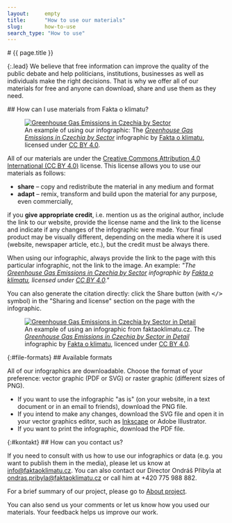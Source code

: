 ```yaml
---
layout:     empty
title:      "How to use our materials"
slug:       how-to-use
search_type: "How to use"
---
```

<div class="section">
<div class="container" markdown="1">
# {{ page.title }}

{:.lead}
We believe that free information can improve the quality of the public debate and help politicians, institutions, businesses as well as individuals make the right decisions. That is why we offer all of our materials for free and anyone can download, share and use them as they need.
</div>
</div>

<div class="section">
<div class="container clearfix" markdown="1">
## How can I use materials from Fakta o klimatu?

<figure class="d-none d-md-block float-right w-50 ml-4">
<a href="/infographics/emissions-czechia"><img src="/assets/generated/emissions-czechia_600.png" class="rounded w-100" alt="Greenhouse Gas Emissions in Czechia by Sector" /></a>
<figcaption class="pt-2">An example of using our infographic: The <em><a href="/infographics/emissions-czechia">Greenhouse Gas Emissions in Czechia by Sector</a></em> infographic by <a href="/">Fakta o klimatu</a>, licensed under <a href="https://creativecommons.org/licenses/by/4.0/deed">CC BY 4.0</a>.</figcaption>
</figure>

All of our materials are under the [Creative Commons Attribution 4.0 International (CC BY 4.0)](https://creativecommons.org/licenses/by/4.0/deed) license. This license allows you to use our materials as follows:

* **share** – copy and redistribute the material in any medium and format
* **adapt** – remix, transform and build upon the material for any purpose, even commercially,

if you **give appropriate credit**, i.e. mention us as the original author, include the link to our website, provide the license name and the link to the license and indicate if any changes of the infographic were made. Your final product may be visually different, depending on the media where it is used (website, newspaper article, etc.), but the credit must be always there.

When using our infographic, always provide the link to the page with this particular infographic, not the link to the image. An example: _"The [Greenhouse Gas Emissions in Czechia by Sector](/infographics/emissions-czechia) infographic by [Fakta o klimatu](/), licensed under [CC BY 4.0](https://creativecommons.org/licenses/by/4.0/deed)."_ 

You can also generate the citation directly: click the Share button (with <tt>&lt;/&gt;</tt> symbol) in the "Sharing and license" section on the page with the infographic.

<figure class="d-md-none w-100 mt-2">
<a href="/infographics/emissions-czechia"><img src="/assets/generated/emissions-czechia_600.png" class="rounded w-100" alt="Greenhouse Gas Emissions in Czechia by Sector in Detail" /></a>
<figcaption class="pt-2">An example of using an infographic from faktaoklimatu.cz. The <em><a href="/infographics/emissions-czechia">Greenhouse Gas Emissions in Czechia by Sector in Detail</a></em> infographic by <a href="/">Fakta o klimatu</a>, licenced under <a href="https://creativecommons.org/licenses/by/4.0/deed">CC BY 4.0</a>.</figcaption>
</figure>

</div>
</div>

<div class="section">
<div class="container" markdown="1">
{:#file-formats}
## Available formats

All of our infographics are downloadable. Choose the format of your preference: vector graphic (PDF or SVG) or raster graphic (different sizes of PNG).

* If you want to use the infographic "as is" (on your website, in a text document or in an email to friends), download the PNG file.
* If you intend to make any changes, download the SVG file and open it in your vector graphics editor, such as [Inkscape](https://inkscape.org/) or Adobe Illustrator.
* If you want to print the infographic, download the PDF file.
</div>
</div>

<div class="section">
<div class="container" markdown="1">
{:#kontakt} 
## How can you contact us?

If you need to consult with us how to use our infographics or data (e.g. you want to publish them in the media), please let us know at [info@faktaoklimatu.cz](mailto:info@faktaoklimatu.cz). You can also contact our Director Ondráš Přibyla at [ondras.pribyla@faktaoklimatu.cz](mailto:ondras.pribyla@faktaoklimatu.cz) or call him at +420 775 988 882.

For a brief summary of our project, please go to [About project](/#o-projektu).

You can also send us your comments or let us know how you used our materials. Your feedback helps us improve our work.
</div>
</div>
